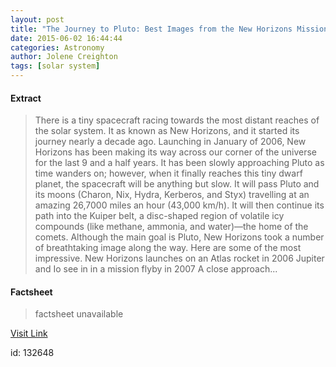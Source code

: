 ```yaml
---
layout: post
title: "The Journey to Pluto: Best Images from the New Horizons Mission"
date: 2015-06-02 16:44:44
categories: Astronomy
author: Jolene Creighton
tags: [solar system]
---
```



#### Extract
>There is a tiny spacecraft racing towards the most distant reaches of the solar system. It as known as New Horizons, and it started its journey nearly a decade ago. Launching in January of 2006, New Horizons has been making its way across our corner of the universe for the last 9 and a half years. It has been slowly approaching Pluto as time wanders on; however, when it finally reaches this tiny dwarf planet, the spacecraft will be anything but slow. It will pass Pluto and its moons (Charon, Nix, Hydra, Kerberos, and Styx) travelling at an amazing 26,7000 miles an hour (43,000 km/h). It will then continue its path into the Kuiper belt, a disc-shaped region of volatile icy compounds (like methane, ammonia, and water)—the home of the comets. Although the main goal is Pluto, New Horizons took a number of breathtaking image along the way. Here are some of the most impressive. New Horizons launches on an Atlas rocket in 2006 Jupiter and Io see in in a mission flyby in 2007 A close approach...

#### Factsheet
>factsheet unavailable

[Visit Link](http://www.fromquarkstoquasars.com/the-journey-to-pluto-best-images-from-the-new-horizons-mission/)

id:  132648
